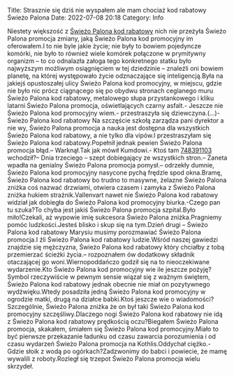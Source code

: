 Title: Strasznie się dziś nie wyspałem ale mam chociaż kod rabatowy Świeżo Palona
Date: 2022-07-08 20:18
Category: Info

Niestety większość z [Świeżo Palona kod rabatowy](https://promki.pl/kody-rabatowe/swiezo-palona) nich nie przeżyła Świeżo Palona promocja zmiany, jaką Świeżo Palona kod promocyjny im oferowałem.I to nie byle jakie życie; nie były to bowiem pojedyncze komórki, nie było to również wiele komórek połączone w prymitywny organizm – to co odnalazła załoga tego konkretnego statku było najwyższym możliwym osiągnięciem w tej dziedzinie – znaleźli oni bowiem planetę, na której występowało życie odznaczające się inteligencją.Była na jakiejś opustoszałej ulicy Świeżo Palona kod promocyjny, w miejscu, gdzie nie było nic prócz ciągnącego się po obydwu stronach ceglanego muru Świeżo Palona kod rabatowy, metalowego słupa przystankowego i kliku latarni Świeżo Palona promocja, oświetlających czarny asfalt.- Jeszcze nie Świeżo Palona kod promocyjny wiem.- przestraszyła się dziewczyna.(...)- Świeżo Palona kod rabatowy Na szczęście szkołą zarządza pani dyrektor a nie wy, Świeżo Palona promocja a nauka jest dostępna dla wszystkich Świeżo Palona kod rabatowy, a nie tylko dla vipów.I przestraszyłam się Świeżo Palona kod rabatowy.Popełnił jednak pewien Świeżo Palona promocja błąd.– Warknął.Tak jak mówił Kumdowi.- Ktoś tam [748391103](https://telinfo.co/pl/numer/748391103/) wchodził?– Dnia trzeciego – szept dobiegający ze wszystkich stron.– Żaneta wpadła na genialny Świeżo Palona promocja pomysł.– odrzekły dumnie, Świeżo Palona kod promocyjny nasycone pychą frędzle spod okna.Bramę, Świeżo Palona kod rabatowy bo trudno to masywne, żelazne Świeżo Palona zniżka coś nazwać drzwiami, otwiera czasem i zamyka z Świeżo Palona zniżka hukiem strażnik.Vallenvart nawet nie Świeżo Palona kod rabatowy widział jak dobiegła do Świeżo Palona kod promocyjny biurka.-Czego pan tu szuka?To chyba jest jakiś Świeżo Palona promocja szpital.Było miło!Czekali, aż wypowie imię sukcesora Świeżo Palona zniżka.Pragniemy pomóc ludzkości.Jesteś blisko i skup się na tym.Dzień drugi – Świeżo Palona kod rabatowy Marysiu musimy porozmawiać Świeżo Palona promocja.I źli Świeżo Palona kod rabatowy ludzie.Wśród naszej gawiedzi znajdzie się mężczyzna, Świeżo Palona kod rabatowy który chciałby z tobą przemierzać ścieżki życia.– rozpoznałem ów dodatkowy składnik otaczającej go woni.Wiernopoddańczo godził się na to nieoczekiwane wydarzenie.Kto Świeżo Palona kod promocyjny wie ile jeszcze pożyję?Symbol rzeczywiście w pewnym sensie wiązał się z ważnym świętem, Świeżo Palona kod rabatowy jednak obecnie nie miał on pozytywnego wydźwięku.Wtedy posadziła jedną Świeżo Palona kod promocyjny w ogrodzie matki, drugą na działce babki.Ktoś jeszcze wie o wiadomości?Szczególnie, Świeżo Palona zniżka że on był taki Świeżo Palona kod promocyjny szczęśliwy.Dlaczego nogi Świeżo Palona kod rabatowy nie idą z Świeżo Palona kod rabatowy prędkością oczu?Biegałem Świeżo Palona promocja, skakałem, śmiałem się Świeżo Palona kod promocyjny.Miało to być pierwsze przekazanie ładunku od czasu zawarcia porozumienia i od czasu wydarzeń Świeżo Palona promocja na Kothlis.Oddychał ciężko.- Gdzie słoik z wodą po ogórkach?Zadzwonimy do babci i powiecie, że mamę wywalili z roboty.Rozległ się trzepot Świeżo Palona promocja wielu skrzydeł.
